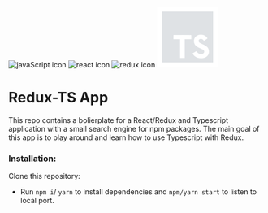 ![javaScript icon](https://github.com/Zefevr/FinalEvaluation/blob/master/dev-icons/js.svg)
![react icon](https://github.com/Zefevr/FinalEvaluation/blob/master/dev-icons/react.svg)
![redux icon](https://github.com/Zefevr/FinalEvaluation/blob/master/dev-icons/redux.svg)
![typescript icon](https://github.com/Zefevr/Typscript-color-game/blob/master/dev-icons/ts.svg)

# Redux-TS App

This repo contains a bolierplate for a React/Redux and Typescript application with a small search engine for npm packages. The main goal of this app is to play around and learn how to use Typescript with Redux.

### Installation:

Clone this repository:

- Run `npm i`/ `yarn` to install dependencies and `npm/yarn start` to listen to local port.
